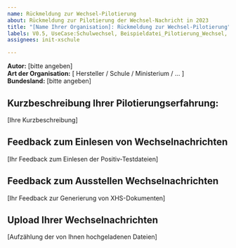 ```yaml
---
name: Rückmeldung zur Wechsel-Pilotierung
about: Rückmeldung zur Pilotierung der Wechsel-Nachricht in 2023
title: "[Name Ihrer Organisation]: Rückmeldung zur Wechsel-Pilotierung"
labels: V0.5, UseCase:Schulwechsel, Beispieldatei_Pilotierung_Wechsel, open
assignees: init-xschule

---
```


<!-- Text in eckigen Klammern markiert die Textfelder, in die Sie schreiben können. Bitte ersetzen Sie die Felder in eckigen Klammern mit Ihren Rückmeldungen -->
<!-- Die Pfeile und Ausrufzeichen kennzeichnen einen Kommentar, der Inhalt der Kommentars wird in dem fertigen Issue nicht angezeigt -->
<!-- Abschnitte, die Ihre Rückmeldung nicht betreffen, können gerne gelöscht werden. -->

**Autor:** [bitte angeben]  
**Art der Organisation:** [ Hersteller / Schule / Ministerium / ... ]  
**Bundesland:** [bitte angeben]

**Kurzbeschreibung Ihrer Pilotierungserfahrung:**
------------------------
<!-- Beschreiben Sie bitte kurz: wie haben Sie das Einlesen / Ausstellen von Wechselnachrichten technisch umgesetzt? -->
<!-- Was waren dabei ggf. die Herausforderungen? -->

[Ihre Kurzbeschreibung]


**Feedback zum Einlesen von Wechselnachrichten**
------------------------
<!-- 
Bitte geben Sie uns Rückmeldung in den folgenden Fällen: 
    - Validierung konnte nicht durchgeführt werden, weil...
    - Feld ist nicht relevant,
    - Abweichende Granularität der Daten zwischen System und Wechselnachrichten,
    - Konflikte mit Kardinalität, Datentyp, etc. 
    - Vorschlag für ein weiteres Pflichtfeld, das aus Ihrer Sicht in der Wechselnachricht enthalten sein muss, aber bisher noch nicht ist  
-->

[Ihr Feedback zum Einlesen der Positiv-Testdateien]


**Feedback zum Ausstellen Wechselnachrichten**
------------------------
<!-- 
Dokumentieren Sie bitte, welche Herausforderungen oder Besonderheiten es ggf. bei der Generierung der Wechselnachricht gab.
    - Welche Transformationen waren hierbei ggf. nötig?
    - Bei welchen im System enthaltenen Werten, z.B. in Codelisten, gab es keine vordefinierten Entsprechungen?
-->

[Ihr Feedback zur Generierung von XHS-Dokumenten]


**Upload Ihrer Wechselnachrichten**
------------------------
<!--Bitte laden Sie Ihre ausgestellten Wechselnachrichten in einem ZIP-Archiv als Anhang zu diesem Issue hoch.-->

[Aufzählung der von Ihnen hochgeladenen Dateien]
